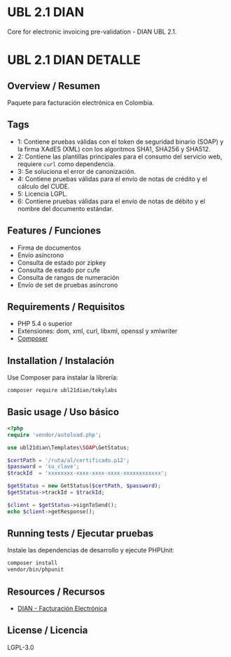# UBL 2.1 DIAN

Core for electronic invoicing pre-validation - DIAN UBL 2.1.

# UBL 2.1 DIAN DETALLE
## Overview / Resumen
Paquete para facturación electrónica en Colombia.

## Tags
* 1: Contiene pruebas válidas con el token de seguridad binario (SOAP) y la firma XAdES (XML) con los algoritmos SHA1, SHA256 y SHA512.
* 2: Contiene las plantillas principales para el consumo del servicio web, requiere `curl` como dependencia.
* 3: Se soluciona el error de canonización.
* 4: Contiene pruebas válidas para el envío de notas de crédito y el cálculo del CUDE.
* 5: Licencia LGPL.
* 6: Contiene pruebas válidas para el envío de notas de débito y el nombre del documento estándar.

## Features / Funciones
* Firma de documentos
* Envío asíncrono
* Consulta de estado por zipkey
* Consulta de estado por cufe
* Consulta de rangos de numeración
* Envío de set de pruebas asíncrono

## Requirements / Requisitos
- PHP 5.4 o superior
- Extensiones: dom, xml, curl, libxml, openssl y xmlwriter
- [Composer](https://getcomposer.org/)

## Installation / Instalación
Use Composer para instalar la librería:

```bash
composer require ubl21dian/tekylabs
```

## Basic usage / Uso básico

```php
<?php
require 'vendor/autoload.php';

use ubl21dian\Templates\SOAP\GetStatus;

$certPath = '/ruta/al/certificado.p12';
$password = 'su_clave';
$trackId  = 'xxxxxxxx-xxxx-xxxx-xxxx-xxxxxxxxxxxx';

$getStatus = new GetStatus($certPath, $password);
$getStatus->trackId = $trackId;

$client = $getStatus->signToSend();
echo $client->getResponse();
```

## Running tests / Ejecutar pruebas

Instale las dependencias de desarrollo y ejecute PHPUnit:

```bash
composer install
vendor/bin/phpunit
```

## Resources / Recursos
- [DIAN - Facturación Electrónica](https://www.dian.gov.co/)

## License / Licencia
LGPL-3.0